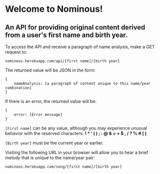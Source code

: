 # Welcome to **Nominous**!
## An API for providing original content derived from a user's first name and birth year.

To access the API and receive a paragraph of name analysis, make a GET request to:

```
nominous.herokuapp.com/api/[first name]/[birth year]
```

The returned value will be JSON in the form:

```
{
    nameAnalysis: [a paragraph of content unique to this name/year combination]
}
```

If there is an error, the returned value will be:

```
{
    error: [Error message]
}
```

`[First name]` can be any value, although you may experience unusual behavior with the reserved characters: **! * ' ( ) ; : @ & = + $ , / ? % # [ ]**

`[Birth year]` must be the current year or earlier.

Visiting the following URL in your browser will allow you to hear a brief melody that is unique to the name/year pair:

```
nominous.herokuapp.com/song/[first name]/[birth year]
```